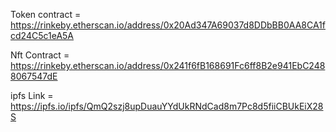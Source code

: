 Token contract = https://rinkeby.etherscan.io/address/0x20Ad347A69037d8DDbBB0AA8CA1fcd24C5c1eA5A

Nft Contract = https://rinkeby.etherscan.io/address/0x241f6fB168691Fc6ff8B2e941EbC2488067547dE

ipfs Link = https://ipfs.io/ipfs/QmQ2szj8upDuauYYdUkRNdCad8m7Pc8d5fiiCBUkEiX28S

